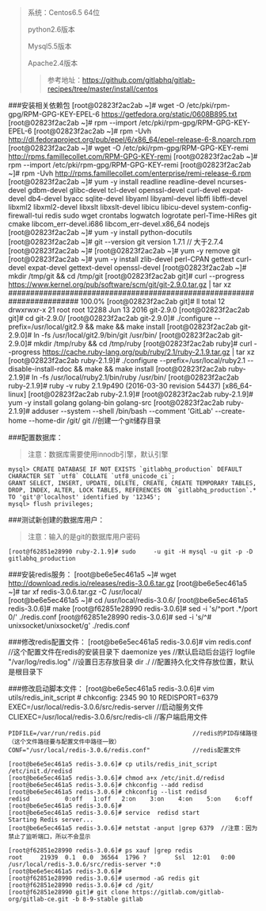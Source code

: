 >系统：Centos6.5 64位
>
>python2.6版本
>
>Mysql5.5版本
>
>Apache2.4版本
>
>>参考地址：https://github.com/gitlabhq/gitlab-recipes/tree/master/install/centos

###安装相关依赖包
	[root@02823f2ac2ab ~]# wget -O /etc/pki/rpm-gpg/RPM-GPG-KEY-EPEL-6 https://getfedora.org/static/0608B895.txt
	[root@02823f2ac2ab ~]# rpm --import /etc/pki/rpm-gpg/RPM-GPG-KEY-EPEL-6
	[root@02823f2ac2ab ~]# rpm -Uvh http://dl.fedoraproject.org/pub/epel/6/x86_64/epel-release-6-8.noarch.rpm
	[root@02823f2ac2ab ~]# wget -O /etc/pki/rpm-gpg/RPM-GPG-KEY-remi http://rpms.famillecollet.com/RPM-GPG-KEY-remi
	[root@02823f2ac2ab ~]# rpm --import /etc/pki/rpm-gpg/RPM-GPG-KEY-remi
	[root@02823f2ac2ab ~]# rpm -Uvh http://rpms.famillecollet.com/enterprise/remi-release-6.rpm
	[root@02823f2ac2ab ~]# yum -y install readline readline-devel ncurses-devel gdbm-devel glibc-devel tcl-devel openssl-devel curl-devel expat-devel db4-devel byacc sqlite-devel libyaml libyaml-devel libffi libffi-devel libxml2 libxml2-devel libxslt libxslt-devel libicu libicu-devel system-config-firewall-tui redis sudo wget crontabs logwatch logrotate perl-Time-HiRes git cmake libcom_err-devel.i686 libcom_err-devel.x86_64 nodejs
	[root@02823f2ac2ab ~]# yum -y install python-docutils
	[root@02823f2ac2ab ~]# git --version
	git version 1.7.1  // 大于2.7.4
	[root@02823f2ac2ab ~]# 
	[root@02823f2ac2ab ~]# yum -y remove git
	[root@02823f2ac2ab ~]# yum -y install zlib-devel perl-CPAN gettext curl-devel expat-devel gettext-devel openssl-devel
	[root@02823f2ac2ab ~]# mkdir /tmp/git && cd /tmp/git
	[root@02823f2ac2ab git]# curl --progress https://www.kernel.org/pub/software/scm/git/git-2.9.0.tar.gz | tar xz
	######################################################################## 100.0%
	[root@02823f2ac2ab git]# ll
	total 12
	drwxrwxr-x 21 root root 12288 Jun 13  2016 git-2.9.0
	[root@02823f2ac2ab git]# cd git-2.9.0/
	[root@02823f2ac2ab git-2.9.0]# ./configure --prefix=/usr/local/git2.9 && make && make install
	[root@02823f2ac2ab git-2.9.0]# ln -fs /usr/local/git2.9/bin/git /usr/bin/
	[root@02823f2ac2ab git-2.9.0]# mkdir /tmp/ruby && cd /tmp/ruby
	[root@02823f2ac2ab ruby]# curl --progress https://cache.ruby-lang.org/pub/ruby/2.1/ruby-2.1.9.tar.gz | tar xz
	[root@02823f2ac2ab ruby-2.1.9]# ./configure --prefix=/usr/local/ruby2.1 --disable-install-rdoc && make && make install
	[root@02823f2ac2ab ruby-2.1.9]# ln -fs /usr/local/ruby2.1/bin/ruby /usr/bin/
	[root@02823f2ac2ab ruby-2.1.9]# ruby -v
	ruby 2.1.9p490 (2016-03-30 revision 54437) [x86_64-linux]
	[root@02823f2ac2ab ruby-2.1.9]# 
	[root@02823f2ac2ab ruby-2.1.9]# yum -y install golang golang-bin golang-src
	[root@02823f2ac2ab ruby-2.1.9]# adduser --system --shell /bin/bash --comment 'GitLab' --create-home --home-dir /git/ git   //创建一个git储存目录

###配置数据库：
>注意：数据库需要使用innodb引擎，默认引擎

	mysql> CREATE DATABASE IF NOT EXISTS `gitlabhq_production` DEFAULT CHARACTER SET `utf8` COLLATE `utf8_unicode_ci`;
	GRANT SELECT, INSERT, UPDATE, DELETE, CREATE, CREATE TEMPORARY TABLES, DROP, INDEX, ALTER, LOCK TABLES, REFERENCES ON `gitlabhq_production`.* TO 'git'@'localhost' identified by '12345';
	mysql> flush privileges;

###测试新创建的数据库用户：
>注意：输入的是git的数据库用户密码

	[root@f62851e28990 ruby-2.1.9]# sudo	 -u git -H mysql -u git -p -D gitlabhq_production


###安装redis服务：
	[root@be6e5ec461a5 ~]# wget http://download.redis.io/releases/redis-3.0.6.tar.gz
	[root@be6e5ec461a5 ~]# tar xf redis-3.0.6.tar.gz -C /usr/local/      
	[root@be6e5ec461a5 ~]# cd /usr/local/redis-3.0.6/
	[root@be6e5ec461a5 redis-3.0.6]# make 
	[root@f62851e28990 redis-3.0.6]# sed -i 's/^port .*/port 0/' ./redis.conf
	[root@f62851e28990 redis-3.0.6]# sed -i 's/^# unixsocket/unixsocket/g' ./redis.conf


###修改redis配置文件：
	[root@be6e5ec461a5 redis-3.0.6]# vim redis.conf    	//这个配置文件在redis的安装目录下
	daemonize yes   									//默认启动后台运行
	logfile "/var/log/redis.log"   						//设置日志存放目录
	dir ./												//配置持久化文件存放位置，默认是根目录下


###修改启动脚本文件：
	[root@be6e5ec461a5 redis-3.0.6]# vim utils/redis_init_script
	# chkconfig:   2345 90 10
	REDISPORT=6379
	EXEC=/usr/local/redis-3.0.6/src/redis-server   		//启动服务文件
	CLIEXEC=/usr/local/redis-3.0.6/src/redis-cli   		//客户端启用文件
	
	PIDFILE=/var/run/redis.pid     						//redis的PID存储路径（这个文件路径要与配置文件中路径一致）
	CONF="/usr/local/redis-3.0.6/redis.conf"  			//redis配置文件
	
	[root@be6e5ec461a5 redis-3.0.6]# cp utils/redis_init_script /etc/init.d/redisd
	[root@be6e5ec461a5 redis-3.0.6]# chmod a+x /etc/init.d/redisd
	[root@be6e5ec461a5 redis-3.0.6]# chkconfig --add redisd
	[root@be6e5ec461a5 redis-3.0.6]# chkconfig --list redisd
	redisd         	0:off	1:off	2:on	3:on	4:on	5:on	6:off
	[root@be6e5ec461a5 redis-3.0.6]# 
	[root@be6e5ec461a5 redis-3.0.6]# service  redisd start
	Starting Redis server...
	[root@be6e5ec461a5 redis-3.0.6]# netstat -anput |grep 6379  //注意：因为禁止了监听端口，所以不会显示
	
	[root@f62851e28990 redis-3.0.6]# ps xauf |grep redis
	root     21939  0.1  0.0  36564  1796 ?        Ssl  12:01   0:00 /usr/local/redis-3.0.6/src/redis-server *:0
	[root@be6e5ec461a5 redis-3.0.6]# 
	[root@f62851e28990 redis-3.0.6]# usermod -aG redis git
	[root@f62851e28990 redis-3.0.6]# cd /git/
	[root@f62851e28990 git]# git clone https://gitlab.com/gitlab-org/gitlab-ce.git -b 8-9-stable gitlab